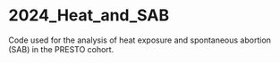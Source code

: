 # 2024_Heat_and_SAB
Code used for the analysis of heat exposure and spontaneous abortion (SAB) in the PRESTO cohort. 
